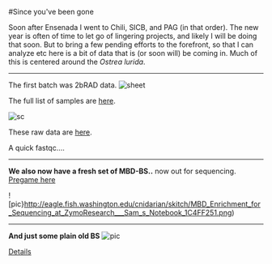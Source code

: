 #Since you've been gone

Soon after Ensenada I went to Chili, SICB, and PAG (in that order).  The new year is often of time to let go of lingering projects, and likely I will be doing that soon. But to bring a few pending efforts to the forefront, so that I can analyze etc here is a bit of data that is (or soon will) be coming in.
Much of this is centered around the _Ostrea lurida_.

---
The first batch was 2bRAD data.
![sheet](http://eagle.fish.washington.edu/cnidarian/skitch/Next_Gen_Seq_Library_Database_-_Google_Sheets_1C4FE9FC.png)

The full list of samples are [here](https://docs.google.com/spreadsheets/d/1DJP4zpF3OcISOAQ-MM8bW85WcJqdB5EvcExs2wGvzcg/edit?usp=sharing).

![sc](http://eagle.fish.washington.edu/cnidarian/skitch/White_BS1511196_R2_barcodes_-_Google_Sheets_and_White_BS1511196_R2_barcodes_-_Google_Sheets_1C4FEC36.png)

These raw data are [here](http://owl.fish.washington.edu/nightingales/O_lurida/2bRAD_Dec2015/).

A quick fastqc....


----

**We also now have a fresh set of MBD-BS..**  now out for sequencing. 
[Pregame here](http://onsnetwork.org/kubu4/category/olympia-oyster-reciprocal-transplant/mbd-enrichment-for-sequencing-at-zymoresearch/)

![pic}http://eagle.fish.washington.edu/cnidarian/skitch/MBD_Enrichment_for_Sequencing_at_ZymoResearch___Sam_s_Notebook_1C4FF251.png)

---
**And just some plain old BS** 
![pic](http://eagle.fish.washington.edu/cnidarian/skitch/BS-seq_Libraries_for_Sequencing_at_Genewiz___Sam_s_Notebook_1C4FF20D.png)

[Details](http://onsnetwork.org/kubu4/category/olympia-oyster-reciprocal-transplant/bs-seq-libraries-for-genewiz/)
